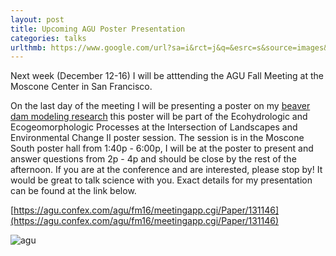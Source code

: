 ```yaml
---
layout: post
title: Upcoming AGU Poster Presentation
categories: talks
urlthmb: https://www.google.com/url?sa=i&rct=j&q=&esrc=s&source=images&cd=&cad=rja&uact=8&ved=0ahUKEwiSoImLmuLQAhUG1oMKHSAFAnkQjRwIBw&url=http%3A%2F%2Fserc.carleton.edu%2Fnesta%2Fprof-dev%2Fagu_2016.html&psig=AFQjCNEIGB_gFRNy0WPHSuALIq2WZXhzNg&ust=1481204278830173
---
```


Next week (December 12-16) I will be atttending the AGU Fall Meeting at the Moscone Center in San Francisco. 

On the last day of the meeting I will be presenting a poster on my [beaver dam modeling research](http://khafen74.github.io/projects/899_BeaverPondSurfaceStorage.html) this poster will be part of the Ecohydrologic and Ecogeomorphologic Processes at the Intersection of Landscapes and Environmental Change II poster session. 
The session is in the Moscone South poster hall from 1:40p - 6:00p, I will be at the poster to present and answer questions from 2p - 4p and should be close by the rest of the afternoon.
If you are at the conference and are interested, please stop by! It would be great to talk science with you. 
Exact details for my presentation can be found at the link below.

[https://agu.confex.com/agu/fm16/meetingapp.cgi/Paper/131146](https://agu.confex.com/agu/fm16/meetingapp.cgi/Paper/131146)

![agu](https://www.google.com/url?sa=i&rct=j&q=&esrc=s&source=images&cd=&cad=rja&uact=8&ved=0ahUKEwiSoImLmuLQAhUG1oMKHSAFAnkQjRwIBw&url=http%3A%2F%2Fserc.carleton.edu%2Fnesta%2Fprof-dev%2Fagu_2016.html&psig=AFQjCNEIGB_gFRNy0WPHSuALIq2WZXhzNg&ust=1481204278830173)
